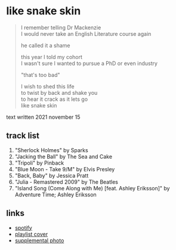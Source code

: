 # like snake skin

> I remember telling Dr Mackenzie  
> I would never take an English Literature course again
>
> he called it a shame
>
> this year I told my cohort  
> I wasn't sure I wanted to pursue a PhD or even industry
>
> "that's too bad"
>
> I wish to shed this life  
> to twist by back and shake you  
> to hear it crack as it lets go  
> like snake skin

text written 2021 november 15

## track list

1. "Sherlock Holmes" by Sparks
2. "Jacking the Ball" by The Sea and Cake
3. "Tripoli" by Pinback
4. "Blue Moon - Take 9/M" by Elvis Presley
5. "Back, Baby" by Jessica Pratt
6. "Julia - Remastered 2009" by The Beatles
7. "Island Song (Come Along with Me) [feat. Ashley Eriksson]" by Adventure Time; Ashley Eriksson

## links

- [spotify](https://open.spotify.com/playlist/6g47avpo4zWRspzsn0bvAE)
- [playlist cover](./cover.jpeg)
- [supplemental photo](./supplement.jpeg)
